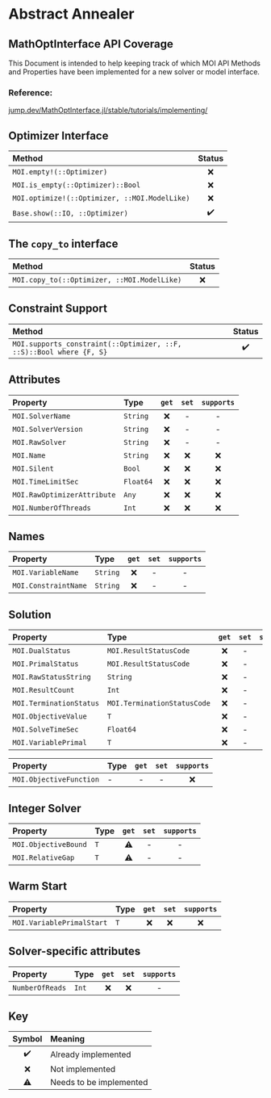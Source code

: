 # Abstract Annealer

## MathOptInterface API Coverage
This Document is intended to help keeping track of which MOI API Methods and Properties have been implemented for a new solver or model interface.

### Reference:
[jump.dev/MathOptInterface.jl/stable/tutorials/implementing/](https://jump.dev/MathOptInterface.jl/stable/tutorials/implementing/)

## Optimizer Interface
| Method                                        | Status |
| :-------------------------------------------- | :----: |
| `MOI.empty!(::Optimizer)`                     |   ❌    |
| `MOI.is_empty(::Optimizer)::Bool`             |   ❌    |
| `MOI.optimize!(::Optimizer, ::MOI.ModelLike)` |   ❌    |
| `Base.show(::IO, ::Optimizer)`                |   ✔️    |

## The `copy_to` interface 
| Method                                      | Status |
| :------------------------------------------ | :----: |
| `MOI.copy_to(::Optimizer, ::MOI.ModelLike)` |   ❌    |

## Constraint Support
| Method                                                              | Status |
| :------------------------------------------------------------------ | :----: |
| `MOI.supports_constraint(::Optimizer, ::F, ::S)::Bool where {F, S}` |   ✔️    |

## Attributes
| Property                    | Type      | `get` | `set` | `supports` |
| :-------------------------- | :-------- | :---: | :---: | :--------: |
| `MOI.SolverName`            | `String`  |   ❌   |   -   |     -      |
| `MOI.SolverVersion`         | `String`  |   ❌   |   -   |     -      |
| `MOI.RawSolver`             | `String`  |   ❌   |   -   |     -      |
| `MOI.Name`                  | `String`  |   ❌   |   ❌   |     ❌      |
| `MOI.Silent`                | `Bool`    |   ❌   |   ❌   |     ❌      |
| `MOI.TimeLimitSec`          | `Float64` |   ❌   |   ❌   |     ❌      |
| `MOI.RawOptimizerAttribute` | `Any`     |   ❌   |   ❌   |     ❌      |
| `MOI.NumberOfThreads`       | `Int`     |   ❌   |   ❌   |     ❌      |

## Names
| Property             | Type     | `get` | `set` | `supports` |
| :------------------- | :------- | :---: | :---: | :--------: |
| `MOI.VariableName`   | `String` |   ❌   |   -   |     -      |
| `MOI.ConstraintName` | `String` |   ❌   |   -   |     -      |

## Solution
| Property                | Type                        | `get` | `set` | `supports` |
| :---------------------- | :-------------------------- | :---: | :---: | :--------: |
| `MOI.DualStatus`        | `MOI.ResultStatusCode`      |   ❌   |   -   |     -      |
| `MOI.PrimalStatus`      | `MOI.ResultStatusCode`      |   ❌   |   -   |     -      |
| `MOI.RawStatusString`   | `String`                    |   ❌   |   -   |     -      |
| `MOI.ResultCount`       | `Int`                       |   ❌   |   -   |     -      |
| `MOI.TerminationStatus` | `MOI.TerminationStatusCode` |   ❌   |   -   |     -      |
| `MOI.ObjectiveValue`    | `T`                         |   ❌   |   -   |     -      |
| `MOI.SolveTimeSec`      | `Float64`                   |   ❌   |   -   |     -      |
| `MOI.VariablePrimal`    | `T`                         |   ❌   |   -   |     -      |

| Property                | Type | `get` | `set` | `supports` |
| :---------------------- | :--- | :---: | :---: | :--------: |
| `MOI.ObjectiveFunction` | -    |   -   |   -   |     ❌      |

## Integer Solver
| Property             | Type | `get` | `set` | `supports` |
| :------------------- | :--- | :---: | :---: | :--------: |
| `MOI.ObjectiveBound` | `T`  |   ⚠️   |   -   |     -      |
| `MOI.RelativeGap`    | `T`  |   ⚠️   |   -   |     -      |

## Warm Start
| Property                  | Type | `get` | `set` | `supports` |
| :------------------------ | :--- | :---: | :---: | :--------: |
| `MOI.VariablePrimalStart` | `T`  |   ❌   |   ❌   |     ❌      |

## Solver-specific attributes
| Property        | Type  | `get` | `set` | `supports` |
| :-------------- | :---- | :---: | :---: | :--------: |
| `NumberOfReads` | `Int` |   ❌   |   ❌   |     -      |

## Key
| Symbol | Meaning                 |
| :----: | :---------------------- |
|   ✔️    | Already implemented     |
|   ❌    | Not implemented         |
|   ⚠️    | Needs to be implemented |